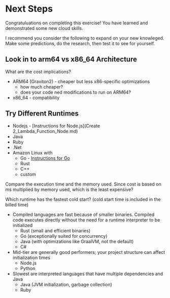 # Next Steps
Congratuluations on completing this exercise! You have learned and demonstrated some new cloud skills.

I recommend you consider the following to expand on your new knowleged. Make some predictions, do the research, then test it to see for yourself.

## Look in to arm64 vs x86_64 Architecture
What are the cost implications?
- ARM64 (Graviton2) - cheaper but less x86-specific optimizations
  - how much cheaper?
  - does your code ned modifications to run on ARM64?
- x86_64 - compatibility

## Try Different Runtimes
- Nodejs - [Instructions for Node.js](Create 2_Lambda_Function_Node.md)
- Java
- Ruby
- .Net
- Amazon Linux with
  - Go - [Instructions for Go](2_Lambda_Function_Go.md)
  - Rust
  - C++
  - custom

Compare the execution time and the memory used. Since cost is based on ms multiplied by memory used, which is the least expensive?

Which runtime has the fastest cold start? (cold start time is included in the billed time)
- Compiled languages are fast because of smaller binaries. Compiled code executes directly without the need for a runtime interpreter to be initialized
  - Rust (small and efficient binaries)
  - Go (exceptionally suited for concurrency)
  - Java (with optimizations like GraalVM, not the default)
  - C#
- Mid-tier are generally good performers; your project structure can affect initialization times
  - Node.js
  - Python
- Slowest are interpreted languages that have multiple dependencies and Java
  - Java (JVM initialization, garbage collection)
  - Ruby
